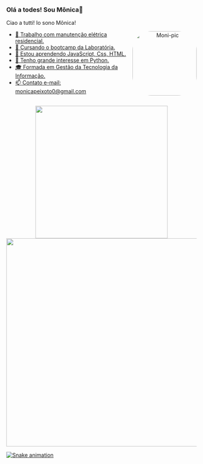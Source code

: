 ### Olá a todes! Sou Mônica👋
Ciao a tutti! Io sono Mônica!

<div align = center>
    <a href="https://github.com/MonicaGuimaraes">
    <img align="right" alt="Moni-pic" height="170" style="border-radius:50px;" src="https://cdn.discordapp.com/attachments/821234639443853312/956008888640090152/Screenshot_9.png">
</div>

- 🔭 Trabalho com manutenção elétrica residencial.
- 📝 Cursando o bootcamp da Laboratória.
- 🌱 Estou aprendendo JavaScript, Css, HTML.
- 🤔 Tenho grande interesse em Python.
- 🎓 Formada em Gestão da Tecnologia da Informação.
- 📫 Contato e-mail: monicapeixoto0@gmail.com 

##
<div align="center">
  <a href="https://github.com/MonicaGuimaraes">
  <img width="350em" src="https://github-readme-stats.vercel.app/api?username=MonicaGuimaraes&show_icons=true&theme=synthwave&include_all_commits=true&count_private=true"/>
  <img width="550em" src="https://github-readme-stats.vercel.app/api/top-langs/?username=MonicaGuimaraes&layout=compact&langs_count=7&theme=synthwave"/>
</div>
   
    
![Snake animation](https://github.com/MonicaGuimaraes/MonicaGuimaraes/blob/output/github-contribution-grid-snake.svg)
